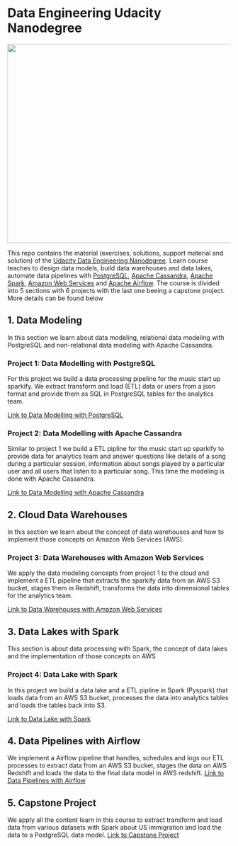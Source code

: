 # Data Engineering Udacity Nanodegree

<img src="https://www.udacity.com/blog/wp-content/uploads/2020/07/Data-Engineer_Blog-scaled.jpeg"
     style="width: 800px; height: 450px; margin-right: 10px;" />

This repo contains the material (exercises, solutions, support material and solution) of the [Udacity Data Engineering Nanodegree](https://www.udacity.com/course/data-engineer-nanodegree--nd027). Learn course teaches to design data models, build data warehouses and data lakes, automate data pipelines with [PostgreSQL](https://www.postgresql.org/), [Apache Cassandra](https://cassandra.apache.org/), [Apache Spark](https://spark.apache.org/), [Amazon Web Services](https://aws.amazon.com/) and [Apache Airflow](https://airflow.apache.org/). The course is divided into 5 sections with 6 projects with the last one beeing a capstone project. More details can be found below

## 1. Data Modeling
In this section we learn about data modeling, relational data modeling with PostgreSQL and non-relational data modeling with Apache Cassandra.

### Project 1: Data Modelling with PostgreSQL
For this project we build a data processing pipeline for the music start up sparkify. We extract transform and load (ETL) data or users from a 
json format and provide them as SQL in PostgreSQL tables for the analytics team.

[Link to Data Modelling with PostgreSQL](https://github.com/MonNum5/udacity_data_engineer/tree/master/data_modelling/project_data_modelling_w_postgres)

### Project 2: Data Modelling with Apache Cassandra
Similar to project 1 we build a ETL pipline for the music start up sparkify to provide data for analytics team and answer questions like details of a song during a particular session, information about songs played by a particular user and all users that listen to a particular song. This time the modeling is done with Apache Cassandra.

[Link to Data Modelling with Apache Cassandra](https://github.com/MonNum5/udacity_data_engineer/tree/master/data_modelling/02_relational_data_models)

## 2. Cloud Data Warehouses
In this section we learn about the concept of data warehouses and how to implement those concepts on Amazon Web Services (AWS).

### Project 3: Data Warehouses with Amazon Web Services
We apply the data modeling concepts from project 1 to the cloud and implement a ETL pipeline that extracts the sparkify data from an AWS S3 bucket, stages them in Redshift, transforms the data into dimensional tables for the analytics team.

[Link to Data Warehouses with Amazon Web Services](https://github.com/MonNum5/udacity_data_engineer/tree/master/data_warehousing)

## 3. Data Lakes with Spark
This section is about data processing with Spark, the concept of data lakes and the implementation of those concepts on AWS

### Project 4: Data Lake with Spark
In this project we build a data lake and a ETL pipline in Spark (Pyspark) that loads data from an AWS S3 bucket, processes the data into analytics tables and loads the tables back into S3.

[Link to Data Lake with Spark](https://github.com/MonNum5/udacity_data_engineer/tree/master/data_lakes_w_spark)

## 4. Data Pipelines with Airflow
We implement a Airflow pipeline that handles, schedules and logs our ETL processes to extract data from an AWS S3 bucket, stages the data on AWS Redshift and loads the data to the final data model in AWS redshift.
[Link to Data Pipelines with Airflow](https://github.com/MonNum5/udacity_data_engineer/tree/master/data_pipelines_w_airflow)

## 5. Capstone Project
We apply all the content learn in this course to extract transform and load data from various datasets with Spark about US immigration and load the data to a PostgreSQL data model.
[Link to Capstone Project](https://github.com/MonNum5/udacity_data_engineer/tree/master/capstone_project)